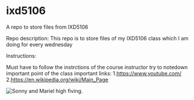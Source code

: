 # ixd5106
A repo to store files from IXD5106

Repo description: This repo is to store files of my IXD5106 class which I am doing for every wednesday

Instructions:

Must have to follow the instrctions of the course instructor
try to notedown important point of the class
important links: 1.https://www.youtube.com/ 2.https://en.wikipedia.org/wiki/Main_Page

![Sonny and Mariel high fiving.](https://content.codecademy.com/courses/learn-cpp/community-challenge/highfive.gif)
